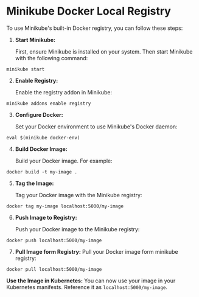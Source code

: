 # Minikube Docker Local Registry

To use Minikube's built-in Docker registry, you can follow these steps:

1. **Start Minikube:**
   
   First, ensure Minikube is installed on your system. Then start Minikube with the following command:

```
minikube start
```
2. **Enable Registry:**
   
   Enable the registry addon in Minikube:

```
minikube addons enable registry
```

3. **Configure Docker:**
   
   Set your Docker environment to use Minikube's Docker daemon:
```
eval $(minikube docker-env)
```
4. **Build Docker Image:**
   
   Build your Docker image. For example:

```
docker build -t my-image .
```
5. **Tag the Image:**
   
   Tag your Docker image with the Minikube registry:

```
docker tag my-image localhost:5000/my-image
```
6. **Push Image to Registry:**
   
   Push your Docker image to the Minikube registry:
```
docker push localhost:5000/my-image
```
7. **Pull Image form Registry:**
   Pull your Docker image form minikube registry:
```
docker pull localhost:5000/my-image
```

**Use the Image in Kubernetes:**
   You can now use your image in your Kubernetes manifests. Reference it as `localhost:5000/my-image`.
